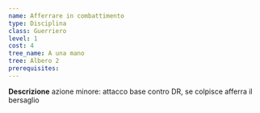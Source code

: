 ```yaml
---
name: Afferrare in combattimento
type: Disciplina
class: Guerriero
level: 1
cost: 4
tree_name: A una mano
tree: Albero 2
prerequisites: 
---
```


**Descrizione**
azione minore: attacco base contro DR, se colpisce afferra il bersaglio